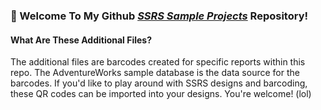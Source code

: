### 👋  Welcome To My Github <a href="https://github.com/curtild/SSRS-Projects/"><em>SSRS Sample Projects</em></a> Repository!

#### What Are These Additional Files?

The additional files are barcodes created for specific reports within this repo. The AdventureWorks sample database is the data source for the barcodes. If you'd like to play around with SSRS designs and barcoding, these QR codes can be imported into your designs. You're welcome! (lol)
